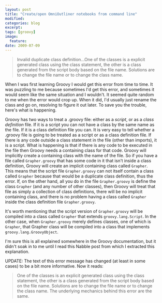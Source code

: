 ```yaml
---
layout: post
title: "Create/open OmniOutliner notebooks from command line"
modified:
categories: blog
excerpt:
tags: [groovy]
image:
  feature:
date: 2009-07-09
---
```


>Invalid duplicate class definition...One of the classes is a explicit generated class using the class statement, the other is a class generated from the script body based on the file name. Solutions are to change the file name or to change the class name. 

When I was first learning Groovy I would get this error from time to time. It was puzzling to me because sometimes I'd get this error, and sometimes it would seem like the same situation and I wouldn't. It seemed quite random to me when the error would crop up. When it did, I'd usually just rename the class and go on, resolving to figure it out later. To save you the trouble, here's what is happening. 

Groovy has two ways to treat a .groovy file: either as a *script*, or as a *class definition* file. If it is a script you can not have a class by the same name as the file. If it is a class definition file you can. It is very easy to tell whether a .groovy file is going to be treated as a script or as a class definition file. If there is any code outside a class statement in the file (other than imports), it is a script. What is happening is that if there is any code to be executed in the file then Groovy needs a containing class for that code. Groovy will implicitly create a containing class with the name of the file. So if you have a file called `Grapher.groovy` that has some code in it that isn't inside a class definition, Groovy will create an implicit containing class called `Grapher`. This means that the script file `Grapher.groovy` can not itself contain a class called `Grapher` because that would be a duplicate class definition, thus the error. If, on the other hand, all you do in the file `Grapher.groovy` is define the class `Grapher` (and any number of other classes), then Groovy will treat that file as simply a collection of class definitions, there will be no implicit containing class, and there is no problem having a class called `Grapher` inside the class definition file `Grapher.groovy`. 

It's worth mentioning that the script version of `Grapher.groovy` will be compiled into a class called `Grapher` that extends `groovy.lang.Script`. In the other case, when `Grapher.groovy` merely defines classes, one of which is `Grapher`, that Grapher class will be compiled into a class that implements `groovy.lang.GroovyObject`. 

I'm sure this is all explained somewhere in the Groovy documentation, but it didn't soak in to me until I read this Nabble post from which I extracted this explanation.

UPDATE: The text of this error message has changed (at least in some cases) to be a bit more informative. Now it reads:

>One of the classes is an explicit generated class using the class statement, the other is a class generated from the script body based on the file name. Solutions are to change the file name or to change the class name.
The underlying mechanics behind this error are the same.